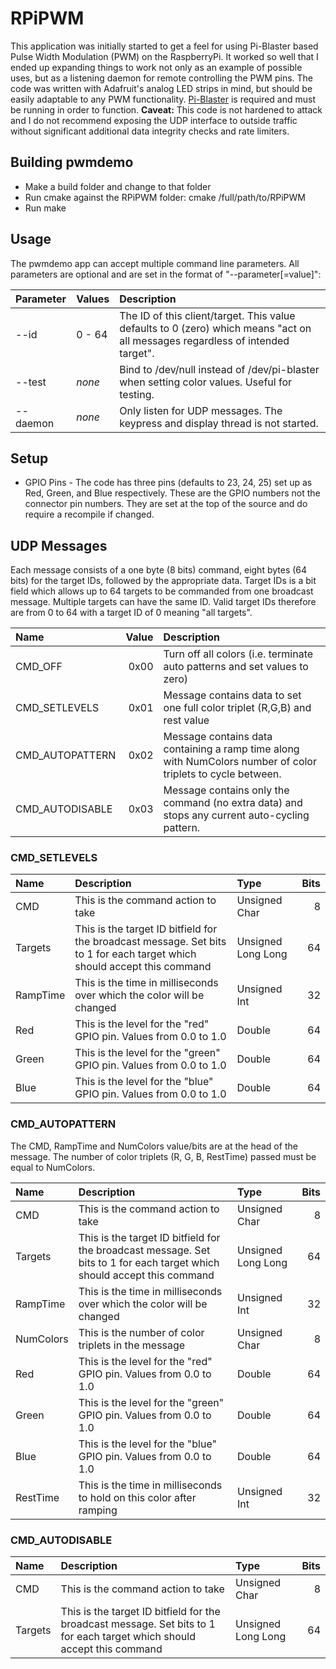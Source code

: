 # RPiPWM

This application was initially started to get a feel for using Pi-Blaster based Pulse Width Modulation (PWM) on the RaspberryPi. It worked so well that I ended up expanding things to work not only as an example of possible uses, but as a listening daemon for remote controlling the PWM pins. The code was written with Adafruit's analog LED strips in mind, but should be easily adaptable to any PWM functionality. [Pi-Blaster](https://github.com/sarfata/pi-blaster) is required and must be running in order to function. **Caveat:** This code is not hardened to attack and I do not recommend exposing the UDP interface to outside traffic without significant additional data integrity checks and rate limiters.

## Building pwmdemo

* Make a build folder and change to that folder
* Run cmake against the RPiPWM folder: cmake /full/path/to/RPiPWM
* Run make

## Usage

The pwmdemo app can accept multiple command line parameters. All parameters are optional and are set in the format of "--parameter[=value]":

| Parameter | Values | Description |
| :-------- | :----- | :---------- |
| --id | 0 - 64 | The ID of this client/target. This value defaults to 0 (zero) which means "act on all messages regardless of intended target". |
| --test | *none* | Bind to /dev/null instead of /dev/pi-blaster when setting color values. Useful for testing. |
| --daemon | *none* | Only listen for UDP messages. The keypress and display thread is not started. |

## Setup

* GPIO Pins - The code has three pins (defaults to 23, 24, 25) set up as Red, Green, and Blue respectively. These are the GPIO numbers not the connector pin numbers. They are set at the top of the source and do require a recompile if changed.

## UDP Messages

Each message consists of a one byte (8 bits) command, eight bytes (64 bits) for the target IDs, followed by the appropriate data. Target IDs is a bit field which allows up to 64 targets to be commanded from one broadcast message. Multiple targets can have the same ID. Valid target IDs therefore are from 0 to 64 with a target ID of 0 meaning "all targets".

| Name | Value | Description |
| :--- | ----: | :---------- |
| CMD_OFF | 0x00 | Turn off all colors (i.e. terminate auto patterns and set values to zero) |
| CMD_SETLEVELS | 0x01 | Message contains data to set one full color triplet (R,G,B) and rest value |
| CMD_AUTOPATTERN | 0x02 | Message contains data containing a ramp time along with NumColors number of color triplets to cycle between. |
| CMD_AUTODISABLE | 0x03 | Message contains only the command (no extra data) and stops any current auto-cycling pattern. |

### CMD_SETLEVELS
| Name | Description | Type | Bits |
| :--- | :---------- | :--- | ---: |
| CMD  | This is the command action to take | Unsigned Char | 8 |
| Targets | This is the target ID bitfield for the broadcast message. Set bits to 1 for each target which should accept this command | Unsigned Long Long | 64 |
| RampTime | This is the time in milliseconds over which the color will be changed | Unsigned Int | 32 |
| Red  | This is the level for the "red" GPIO pin. Values from 0.0 to 1.0 | Double | 64 |
| Green  | This is the level for the "green" GPIO pin. Values from 0.0 to 1.0 | Double | 64 |
| Blue  | This is the level for the "blue" GPIO pin. Values from 0.0 to 1.0 | Double | 64 |

### CMD_AUTOPATTERN

The CMD, RampTime and NumColors value/bits are at the head of the message. The number of color triplets (R, G, B, RestTime) passed must be equal to NumColors.

| Name | Description | Type | Bits |
| :--- | :---------- | :--- | ---: |
| CMD  | This is the command action to take | Unsigned Char | 8 |
| Targets | This is the target ID bitfield for the broadcast message. Set bits to 1 for each target which should accept this command | Unsigned Long Long | 64 |
| RampTime | This is the time in milliseconds over which the color will be changed | Unsigned Int | 32 |
| NumColors | This is the number of color triplets in the message | Unsigned Char | 8 |
| Red  | This is the level for the "red" GPIO pin. Values from 0.0 to 1.0 | Double | 64 |
| Green  | This is the level for the "green" GPIO pin. Values from 0.0 to 1.0 | Double | 64 |
| Blue  | This is the level for the "blue" GPIO pin. Values from 0.0 to 1.0 | Double | 64 |
| RestTime | This is the time in milliseconds to hold on this color after ramping | Unsigned Int | 32 |

### CMD_AUTODISABLE

| Name | Description | Type | Bits |
| :--- | :---------- | :--- | ---: |
| CMD  | This is the command action to take | Unsigned Char | 8 |
| Targets | This is the target ID bitfield for the broadcast message. Set bits to 1 for each target which should accept this command | Unsigned Long Long | 64 |

